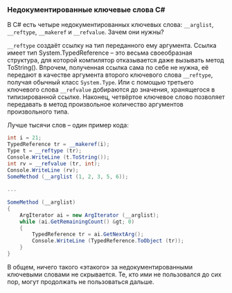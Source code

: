 ﻿### Недокументированные ключевые слова C#

В C# есть четыре недокументированных ключевых слова: `__arglist`, `__reftype`, `__makeref` и `__refvalue`. Зачем они нужны?

`__reftype` создаёт ссылку на тип переданного ему аргумента. Ссылка имеет тип System.TypedReference – это весьма своеобразная структура, для которой компилятор отказывается даже вызывать метод ToString(). Впрочем, полученная ссылка сама по себе не нужна, её передают в качестве аргумента второго ключевого слова `__reftype`, получая обычный класс `System.Type`. Или с помощью третьего ключевого слова `__refvalue` добираются до значения, хранящегося в типизированной ссылке. Наконец, четвёртое ключевое слово позволяет передавать в метод произвольное количество аргументов произвольного типа.

Лучше тысячи слов – один пример кода:
```csharp
int i = 21;
TypedReference tr = __makeref(i);
Type t = __reftype (tr);
Console.WriteLine (t.ToString());
int rv = __refvalue (tr, int);
Console.WriteLine (rv);
SomeMethod (__arglist (1, 2, 3, 5, 6));
 
...
 
SomeMethod (__arglist)
{
    ArgIterator ai = new ArgIterator (__arglist);
    while (ai.GetRemainingCount() &gt; 0)
    {
        TypedReference tr = ai.GetNextArg();
        Console.WriteLine (TypedReference.ToObject (tr));
    }
}
```
В общем, ничего такого «этакого» за недокументированными ключевыми словами не скрывается. Те, кто ими не пользовался до сих пор, могут продолжать не пользоваться дальше.
